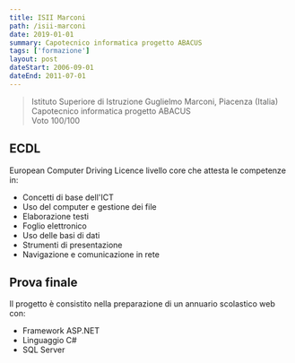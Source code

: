 ```yaml
---
title: ISII Marconi
path: /isii-marconi
date: 2019-01-01
summary: Capotecnico informatica progetto ABACUS
tags: ['formazione']
layout: post
dateStart: 2006-09-01
dateEnd: 2011-07-01
---
```

> Istituto Superiore di Istruzione Guglielmo Marconi, Piacenza (Italia)  
> Capotecnico informatica progetto ABACUS  
> Voto 100/100

## ECDL
European Computer Driving Licence livello core che attesta le competenze in:
- Concetti di base dell'ICT
- Uso del computer e gestione dei file
- Elaborazione testi
- Foglio elettronico
- Uso delle basi di dati
- Strumenti di presentazione
- Navigazione e comunicazione in rete

## Prova finale
Il progetto è consistito nella preparazione di un annuario scolastico web con:
- Framework ASP.NET
- Linguaggio C#
- SQL Server
